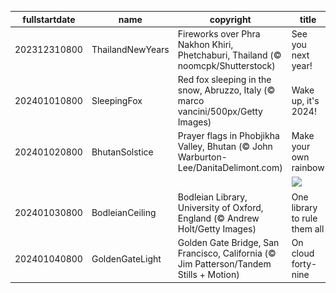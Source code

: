 |fullstartdate|name|copyright|title|image|
|--|--|--|--|--|
202312310800|ThailandNewYears|Fireworks over Phra Nakhon Khiri, Phetchaburi, Thailand (© noomcpk/Shutterstock)|See you next year!|![](/en-US/2024/01/202312310800ThailandNewYears.jpg)|
202401010800|SleepingFox|Red fox sleeping in the snow, Abruzzo, Italy (© marco vancini/500px/Getty Images)|Wake up, it's 2024!|![](/en-US/2024/01/202401010800SleepingFox.jpg)|
202401020800|BhutanSolstice|Prayer flags in Phobjikha Valley, Bhutan (© John Warburton-Lee/DanitaDelimont.com)|Make your own rainbow|![](/en-US/2024/01/202401020800BhutanSolstice.jpg)|
||||![](/en-US/2024/01/.jpg)|
202401030800|BodleianCeiling|Bodleian Library, University of Oxford, England (© Andrew Holt/Getty Images)|One library to rule them all|![](/en-US/2024/01/202401030800BodleianCeiling.jpg)|
202401040800|GoldenGateLight|Golden Gate Bridge, San Francisco, California (© Jim Patterson/Tandem Stills + Motion)|On cloud forty-nine|![](/en-US/2024/01/202401040800GoldenGateLight.jpg)|

